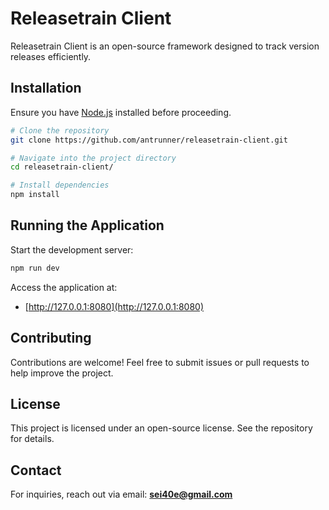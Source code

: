# Releasetrain Client

Releasetrain Client is an open-source framework designed to track version releases efficiently.

## Installation

Ensure you have [Node.js](https://nodejs.org/en/download/) installed before proceeding.

```sh
# Clone the repository
git clone https://github.com/antrunner/releasetrain-client.git

# Navigate into the project directory
cd releasetrain-client/

# Install dependencies
npm install
```

## Running the Application

Start the development server:

```sh
npm run dev
```

Access the application at:
- [http://127.0.0.1:8080](http://127.0.0.1:8080)

## Contributing

Contributions are welcome! Feel free to submit issues or pull requests to help improve the project.

## License

This project is licensed under an open-source license. See the repository for details.

## Contact

For inquiries, reach out via email: **sei40e@gmail.com**
